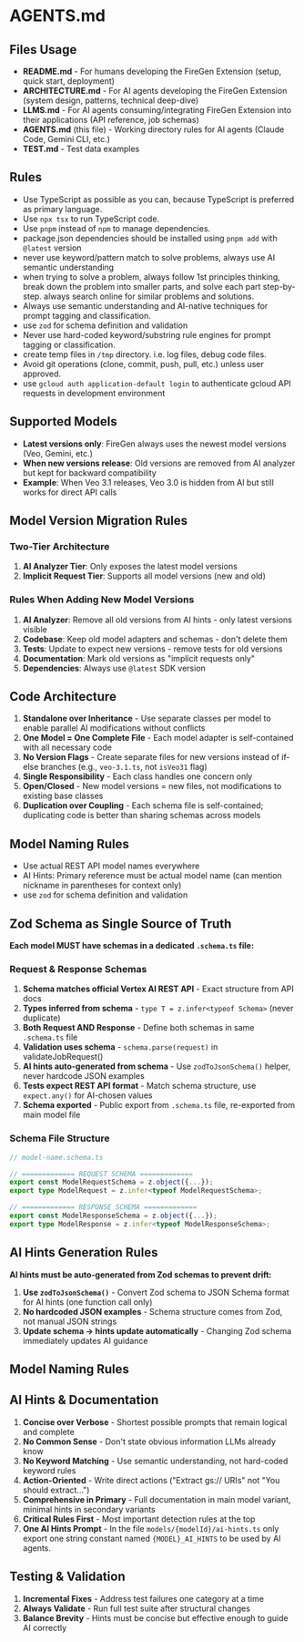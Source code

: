 # AGENTS.md

## Files Usage

- **README.md** - For humans developing the FireGen Extension (setup, quick start, deployment)
- **ARCHITECTURE.md** - For AI agents developing the FireGen Extension (system design, patterns, technical deep-dive)
- **LLMS.md** - For AI agents consuming/integrating FireGen Extension into their applications (API reference, job schemas)
- **AGENTS.md** (this file) - Working directory rules for AI agents (Claude Code, Gemini CLI, etc.)
- **TEST.md** - Test data examples

## Rules

- Use TypeScript as possible as you can, because TypeScript is preferred as primary language.
- Use `npx tsx` to run TypeScript code.
- Use `pnpm` instead of `npm` to manage dependencies.
- package.json dependencies should be installed using `pnpm add` with `@latest` version
- never use keyword/pattern match to solve problems, always use AI semantic understanding
- when trying to solve a problem, always follow 1st principles thinking, break down the problem into smaller parts, and solve each part step-by-step. always search online for similar problems and solutions.
- Always use semantic understanding and AI-native techniques for prompt tagging and classification.
- use `zod` for schema definition and validation
- Never use hard-coded keyword/substring rule engines for prompt tagging or classification.
- create temp files in `/tmp` directory. i.e. log files, debug code files.
- Avoid git operations (clone, commit, push, pull, etc.) unless user approved.
- use `gcloud auth application-default login` to authenticate gcloud API requests in development environment

## Supported Models

- **Latest versions only**: FireGen always uses the newest model versions (Veo, Gemini, etc.)
- **When new versions release**: Old versions are removed from AI analyzer but kept for backward compatibility
- **Example**: When Veo 3.1 releases, Veo 3.0 is hidden from AI but still works for direct API calls

## Model Version Migration Rules

### Two-Tier Architecture
1. **AI Analyzer Tier**: Only exposes the latest model versions
2. **Implicit Request Tier**: Supports all model versions (new and old)

### Rules When Adding New Model Versions

1. **AI Analyzer**: Remove all old versions from AI hints - only latest versions visible
2. **Codebase**: Keep old model adapters and schemas - don't delete them
3. **Tests**: Update to expect new versions - remove tests for old versions
4. **Documentation**: Mark old versions as "implicit requests only"
5. **Dependencies**: Always use `@latest` SDK version


## Code Architecture

1. **Standalone over Inheritance** - Use separate classes per model to enable parallel AI modifications without conflicts
2. **One Model = One Complete File** - Each model adapter is self-contained with all necessary code
3. **No Version Flags** - Create separate files for new versions instead of if-else branches (e.g., `veo-3.1.ts`, not `isVeo31` flag)
4. **Single Responsibility** - Each class handles one concern only
5. **Open/Closed** - New model versions = new files, not modifications to existing base classes
6. **Duplication over Coupling** - Each schema file is self-contained; duplicating code is better than sharing schemas across models

## Model Naming Rules

- Use actual REST API model names everywhere
- AI Hints: Primary reference must be actual model name (can mention nickname in parentheses for context only)
- use `zod` for schema definition and validation

## Zod Schema as Single Source of Truth

**Each model MUST have schemas in a dedicated `.schema.ts` file:**

### Request & Response Schemas

1. **Schema matches official Vertex AI REST API** - Exact structure from API docs
2. **Types inferred from schema** - `type T = z.infer<typeof Schema>` (never duplicate)
3. **Both Request AND Response** - Define both schemas in same `.schema.ts` file
4. **Validation uses schema** - `schema.parse(request)` in validateJobRequest()
5. **AI hints auto-generated from schema** - Use `zodToJsonSchema()` helper, never hardcode JSON examples
6. **Tests expect REST API format** - Match schema structure, use `expect.any()` for AI-chosen values
7. **Schema exported** - Public export from `.schema.ts` file, re-exported from main model file

### Schema File Structure

```typescript
// model-name.schema.ts

// ============= REQUEST SCHEMA =============
export const ModelRequestSchema = z.object({...});
export type ModelRequest = z.infer<typeof ModelRequestSchema>;

// ============= RESPONSE SCHEMA =============
export const ModelResponseSchema = z.object({...});
export type ModelResponse = z.infer<typeof ModelResponseSchema>;
```

## AI Hints Generation Rules

**AI hints must be auto-generated from Zod schemas to prevent drift:**

1. **Use `zodToJsonSchema()`** - Convert Zod schema to JSON Schema format for AI hints (one function call only)
2. **No hardcoded JSON examples** - Schema structure comes from Zod, not manual JSON strings
3. **Update schema → hints update automatically** - Changing Zod schema immediately updates AI guidance

## Model Naming Rules

## AI Hints & Documentation

1. **Concise over Verbose** - Shortest possible prompts that remain logical and complete
2. **No Common Sense** - Don't state obvious information LLMs already know
3. **No Keyword Matching** - Use semantic understanding, not hard-coded keyword rules
4. **Action-Oriented** - Write direct actions ("Extract gs:// URIs" not "You should extract...")
5. **Comprehensive in Primary** - Full documentation in main model variant, minimal hints in secondary variants
6. **Critical Rules First** - Most important detection rules at the top
7. **One AI Hints Prompt** - In the file `models/{modelId}/ai-hints.ts` only export one string constant named `{MODEL}_AI_HINTS` to be used by AI agents.

## Testing & Validation

1. **Incremental Fixes** - Address test failures one category at a time
2. **Always Validate** - Run full test suite after structural changes
3. **Balance Brevity** - Hints must be concise but effective enough to guide AI correctly
